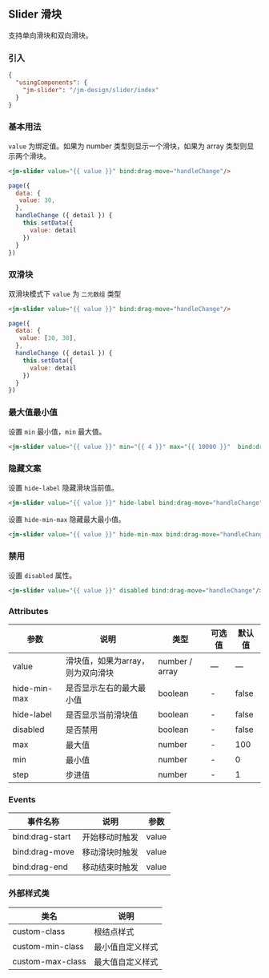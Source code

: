 ## Slider 滑块

支持单向滑块和双向滑块。

### 引入

```json
{
  "usingComponents": {
    "jm-slider": "/jm-design/slider/index"
  }
}
```

### 基本用法

`value` 为绑定值。如果为 number 类型则显示一个滑块，如果为 array 类型则显示两个滑块。
```html
<jm-slider value="{{ value }}" bind:drag-move="handleChange"/>
```
```javascript
page({
  data: {
   value: 30,
  },
  handleChange ({ detail }) {
    this.setData({
      value: detail
    })
  }
})
```
### 双滑块
双滑块模式下 `value` 为 `二元数组` 类型
```html
<jm-slider value="{{ value }}" bind:drag-move="handleChange"/>
```
```javascript
page({
  data: {
   value: [10, 30],
  },
  handleChange ({ detail }) {
    this.setData({
      value: detail
    })
  }
})
```
### 最大值最小值

设置 `min` 最小值，`min` 最大值。

```html
<jm-slider value="{{ value }}" min="{{ 4 }}" max="{{ 10000 }}"  bind:drag-move="handleChange"/>
```

### 隐藏文案

设置 `hide-label` 隐藏滑块当前值。

```html
<jm-slider value="{{ value }}" hide-label bind:drag-move="handleChange"/>
```

设置 `hide-min-max` 隐藏最大最小值。

```html
<jm-slider value="{{ value }}" hide-min-max bind:drag-move="handleChange"/>
```

### 禁用

设置 `disabled` 属性。

```html
<jm-slider value="{{ value }}" disabled bind:drag-move="handleChange"/>
```

### Attributes
| 参数      | 说明                                 | 类型      | 可选值       | 默认值   |
|---------- |------------------------------------ |---------- |------------- |-------- |
| value      |	滑块值，如果为array，则为双向滑块                |	number / array    |	—           |	—       |
| hide-min-max	    | 是否显示左右的最大最小值                      |	boolean    |	-         |	false |
| hide-label      | 是否显示当前滑块值                  | boolean | - | false |
| disabled   | 是否禁用                  | boolean | - | false |
| max      | 最大值        | number | - | 100 |
| min       | 最小值  | number | - | 0 |
| step           | 步进值        | number | - | 1 |

### Events

| 事件名称      | 说明                                 | 参数     |
|------------- |------------------------------------ |--------- |
| bind:drag-start | 开始移动时触发 | value |
| bind:drag-move | 移动滑块时触发 | value |
| bind:drag-end | 移动结束时触发 | value |

### 外部样式类
| 类名     | 说明                |
|---------|---------------------|
| custom-class | 根结点样式 |
| custom-min-class | 最小值自定义样式 |
| custom-max-class | 最大值自定义样式 |

